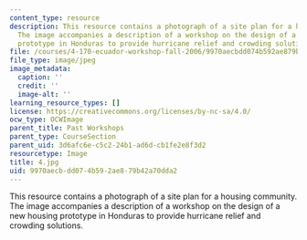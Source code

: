```yaml
---
content_type: resource
description: This resource contains a photograph of a site plan for a housing community.
  The image accompanies a description of a workshop on the design of a new housing
  prototype in Honduras to provide hurricane relief and crowding solutions.
file: /courses/4-170-ecuador-workshop-fall-2006/9970aecbdd074b592ae879b42a70dda2_4.jpg
file_type: image/jpeg
image_metadata:
  caption: ''
  credit: ''
  image-alt: ''
learning_resource_types: []
license: https://creativecommons.org/licenses/by-nc-sa/4.0/
ocw_type: OCWImage
parent_title: Past Workshops
parent_type: CourseSection
parent_uid: 3d6afc6e-c5c2-24b1-ad6d-cb1fe2e8f3d2
resourcetype: Image
title: 4.jpg
uid: 9970aecb-dd07-4b59-2ae8-79b42a70dda2
---
```

This resource contains a photograph of a site plan for a housing community. The image accompanies a description of a workshop on the design of a new housing prototype in Honduras to provide hurricane relief and crowding solutions.